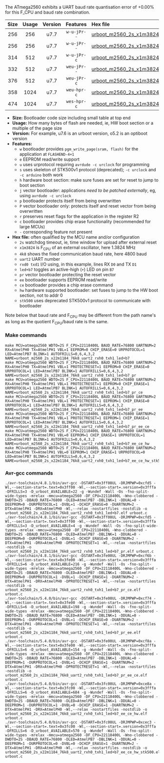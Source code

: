 The ATmega2560 exhibits a UART baud rate quantisation error of +0.00% for this F_CPU and baud rate combination.

|Size|Usage|Version|Features|Hex file|
|:-:|:-:|:-:|:-:|:--|
|256|256|u7.7|`w-u-jPr--`|[urboot_m2560_2s_x1m3824_4k8_uart2_rxh0_txh1_led+b7.hex](https://raw.githubusercontent.com/stefanrueger/urboot.hex/main/boards/mega-r3/atmega2560/watchdog_2_s/external_oscillator_x/%2B1m382400_hz/%2B%2B%2B4k8_baud/uart2_rxh0_txh1/led%2Bb7/urboot_m2560_2s_x1m3824_4k8_uart2_rxh0_txh1_led%2Bb7.hex)|
|256|256|u7.7|`w-u-jPr--`|[urboot_m2560_2s_x1m3824_4k8_uart2_rxh0_txh1_led+b7_pr.hex](https://raw.githubusercontent.com/stefanrueger/urboot.hex/main/boards/mega-r3/atmega2560/watchdog_2_s/external_oscillator_x/%2B1m382400_hz/%2B%2B%2B4k8_baud/uart2_rxh0_txh1/led%2Bb7/urboot_m2560_2s_x1m3824_4k8_uart2_rxh0_txh1_led%2Bb7_pr.hex)|
|314|512|u7.7|`w-u-jPr-c`|[urboot_m2560_2s_x1m3824_4k8_uart2_rxh0_txh1_led+b7_pr_ce.hex](https://raw.githubusercontent.com/stefanrueger/urboot.hex/main/boards/mega-r3/atmega2560/watchdog_2_s/external_oscillator_x/%2B1m382400_hz/%2B%2B%2B4k8_baud/uart2_rxh0_txh1/led%2Bb7/urboot_m2560_2s_x1m3824_4k8_uart2_rxh0_txh1_led%2Bb7_pr_ce.hex)|
|332|512|u7.7|`weu-jPr--`|[urboot_m2560_2s_x1m3824_4k8_uart2_rxh0_txh1_led+b7_pr_ee.hex](https://raw.githubusercontent.com/stefanrueger/urboot.hex/main/boards/mega-r3/atmega2560/watchdog_2_s/external_oscillator_x/%2B1m382400_hz/%2B%2B%2B4k8_baud/uart2_rxh0_txh1/led%2Bb7/urboot_m2560_2s_x1m3824_4k8_uart2_rxh0_txh1_led%2Bb7_pr_ee.hex)|
|376|512|u7.7|`weu-jPr-c`|[urboot_m2560_2s_x1m3824_4k8_uart2_rxh0_txh1_led+b7_pr_ee_ce.hex](https://raw.githubusercontent.com/stefanrueger/urboot.hex/main/boards/mega-r3/atmega2560/watchdog_2_s/external_oscillator_x/%2B1m382400_hz/%2B%2B%2B4k8_baud/uart2_rxh0_txh1/led%2Bb7/urboot_m2560_2s_x1m3824_4k8_uart2_rxh0_txh1_led%2Bb7_pr_ee_ce.hex)|
|358|1024|u7.7|`weu-hpr-c`|[urboot_m2560_2s_x1m3824_4k8_uart2_rxh0_txh1_led+b7_ee_ce_hw.hex](https://raw.githubusercontent.com/stefanrueger/urboot.hex/main/boards/mega-r3/atmega2560/watchdog_2_s/external_oscillator_x/%2B1m382400_hz/%2B%2B%2B4k8_baud/uart2_rxh0_txh1/led%2Bb7/urboot_m2560_2s_x1m3824_4k8_uart2_rxh0_txh1_led%2Bb7_ee_ce_hw.hex)|
|474|1024|u7.7|`wes-hpr-c`|[urboot_m2560_2s_x1m3824_4k8_uart2_rxh0_txh1_led+b7_ee_ce_hw_stk500.hex](https://raw.githubusercontent.com/stefanrueger/urboot.hex/main/boards/mega-r3/atmega2560/watchdog_2_s/external_oscillator_x/%2B1m382400_hz/%2B%2B%2B4k8_baud/uart2_rxh0_txh1/led%2Bb7/urboot_m2560_2s_x1m3824_4k8_uart2_rxh0_txh1_led%2Bb7_ee_ce_hw_stk500.hex)|

- **Size:** Bootloader code size including small table at top end
- **Usage:** How many bytes of flash are needed, ie, HW boot section or a multiple of the page size
- **Version:** For example, u7.6 is an urboot version, o5.2 is an optiboot version
- **Features:**
  + `w` bootloader provides `pgm_write_page(sram, flash)` for the application at `FLASHEND-4+1`
  + `e` EEPROM read/write support
  + `u` uses urprotocol requiring `avrdude -c urclock` for programming
  + `s` uses skeleton of STK500v1 protocol (deprecated); `-c urclock` and `-c arduino` both work
  + `h` hardware boot section: make sure fuses are set for reset to jump to boot section
  + `j` vector bootloader: applications *need to be patched externally*, eg, using `avrdude -c urclock`
  + `p` bootloader protects itself from being overwritten
  + `P` vector bootloader only: protects itself and reset vector from being overwritten
  + `r` preserves reset flags for the application in the register R2
  + `c` bootloader provides chip erase functionality (recommended for large MCUs)
  + `-` corresponding feature not present
- **Hex file:** often qualified by the MCU name and/or configuration
  + `2s` watchdog timeout, ie, time window for upload after external reset
  + `x1m3824` is F<sub>CPU</sub> of an external oscillator, here 1.3824 MHz
  + `4k8` shows the fixed communication baud rate, here 4800 baud
  + `uart2` UART number
  + `rxd0 txd1` I/O using, in this example, lines RX `D0` and TX `D1`
  + `led+b7` toggles an active-high (`+`) LED on pin `B7`
  + `pr` vector bootloader protecting the reset vector
  + `ee` bootloader supports EEPROM read/write
  + `ce` bootloader provides a chip erase command
  + `hw` hardware supported bootloader: set fuses to jump to the HW boot section, not to addr 0
  + `stk500` uses deprecated STK500v1 protocol to communicate with bootloader


Note below that baud rate and F<sub>CPU</sub> may be different from the path name's as long as the quotient F<sub>CPU</sub>/baud rate is the same.

### Make commands
```
make MCU=atmega2560 WDTO=2S F_CPU=22118400L BAUD_RATE=76800 UARTNUM=2 RX=AtmelPH0 TX=AtmelPH1 VBL=1 EEPROM=0 CHIP_ERASE=0 URPROTOCOL=1 LED=AtmelPB7 BLINK=1 AUTOFRILLS=0,6,4,3,2 NAME=urboot_m2560_2s_x22m1184_76k8_uart2_rxh0_txh1_led+b7
make MCU=atmega2560 WDTO=2S F_CPU=22118400L BAUD_RATE=76800 UARTNUM=2 RX=AtmelPH0 TX=AtmelPH1 VBL=1 PROTECTRESET=1 EEPROM=0 CHIP_ERASE=0 URPROTOCOL=1 LED=AtmelPB7 BLINK=1 AUTOFRILLS=0,6,4,3,2 NAME=urboot_m2560_2s_x22m1184_76k8_uart2_rxh0_txh1_led+b7_pr
make MCU=atmega2560 WDTO=2S F_CPU=22118400L BAUD_RATE=76800 UARTNUM=2 RX=AtmelPH0 TX=AtmelPH1 VBL=1 PROTECTRESET=1 EEPROM=0 CHIP_ERASE=1 URPROTOCOL=1 LED=AtmelPB7 BLINK=1 AUTOFRILLS=0,6,4,3,2 NAME=urboot_m2560_2s_x22m1184_76k8_uart2_rxh0_txh1_led+b7_pr_ce
make MCU=atmega2560 WDTO=2S F_CPU=22118400L BAUD_RATE=76800 UARTNUM=2 RX=AtmelPH0 TX=AtmelPH1 VBL=1 PROTECTRESET=1 EEPROM=1 CHIP_ERASE=0 URPROTOCOL=1 LED=AtmelPB7 BLINK=1 AUTOFRILLS=0,6,4,3,2 NAME=urboot_m2560_2s_x22m1184_76k8_uart2_rxh0_txh1_led+b7_pr_ee
make MCU=atmega2560 WDTO=2S F_CPU=22118400L BAUD_RATE=76800 UARTNUM=2 RX=AtmelPH0 TX=AtmelPH1 VBL=1 PROTECTRESET=1 EEPROM=1 CHIP_ERASE=1 URPROTOCOL=1 LED=AtmelPB7 BLINK=1 AUTOFRILLS=0,6,4,3,2 NAME=urboot_m2560_2s_x22m1184_76k8_uart2_rxh0_txh1_led+b7_pr_ee_ce
make MCU=atmega2560 WDTO=2S F_CPU=22118400L BAUD_RATE=76800 UARTNUM=2 RX=AtmelPH0 TX=AtmelPH1 VBL=0 EEPROM=1 CHIP_ERASE=1 URPROTOCOL=1 LED=AtmelPB7 BLINK=1 AUTOFRILLS=0,6,4,3,2 NAME=urboot_m2560_2s_x22m1184_76k8_uart2_rxh0_txh1_led+b7_ee_ce_hw
make MCU=atmega2560 WDTO=2S F_CPU=22118400L BAUD_RATE=76800 UARTNUM=2 RX=AtmelPH0 TX=AtmelPH1 VBL=0 EEPROM=1 CHIP_ERASE=1 URPROTOCOL=0 LED=AtmelPB7 BLINK=1 AUTOFRILLS=0,6,4,3,2 NAME=urboot_m2560_2s_x22m1184_76k8_uart2_rxh0_txh1_led+b7_ee_ce_hw_stk500
```

### Avr-gcc commands
```
./avr-toolchain/4.8.1/bin/avr-gcc -DSTART=0x3ff00UL -DRJMPWP=0xcfd5 -Wl,--section-start=.text=0x3ff00 -Wl,--section-start=.version=0x3fffa -DFRILLS=3 -D_urboot_AVAILABLE=22 -g -Wundef -Wall -Os -fno-split-wide-types -mrelax -mmcu=atmega2560 -DF_CPU=22118400L -Wno-clobbered -DWDTO=2S -DBAUD_RATE=76800 -DLED=AtmelPB7 -DBLINK=1 -DDUAL=0 -DEEPROM=0 -DURPROTOCOL=1 -DVBL=1 -DCHIP_ERASE=0 -DUARTNUM=2 -DTX=AtmelPH1 -DRX=AtmelPH0 -Wl,--relax -nostartfiles -nostdlib -o urboot_m2560_2s_x22m1184_76k8_uart2_rxh0_txh1_led+b7.elf urboot.c
./avr-toolchain/4.8.1/bin/avr-gcc -DSTART=0x3ff00UL -DRJMPWP=0xcfd5 -Wl,--section-start=.text=0x3ff00 -Wl,--section-start=.version=0x3fffa -DFRILLS=3 -D_urboot_AVAILABLE=4 -g -Wundef -Wall -Os -fno-split-wide-types -mrelax -mmcu=atmega2560 -DF_CPU=22118400L -Wno-clobbered -DWDTO=2S -DBAUD_RATE=76800 -DLED=AtmelPB7 -DBLINK=1 -DDUAL=0 -DEEPROM=0 -DURPROTOCOL=1 -DVBL=1 -DCHIP_ERASE=0 -DUARTNUM=2 -DTX=AtmelPH1 -DRX=AtmelPH0 -DPROTECTRESET=1 -Wl,--relax -nostartfiles -nostdlib -o urboot_m2560_2s_x22m1184_76k8_uart2_rxh0_txh1_led+b7_pr.elf urboot.c
./avr-toolchain/4.8.1/bin/avr-gcc -DSTART=0x3fe00UL -DRJMPWP=0xcf6b -Wl,--section-start=.text=0x3fe00 -Wl,--section-start=.version=0x3fffa -DFRILLS=6 -D_urboot_AVAILABLE=216 -g -Wundef -Wall -Os -fno-split-wide-types -mrelax -mmcu=atmega2560 -DF_CPU=22118400L -Wno-clobbered -DWDTO=2S -DBAUD_RATE=76800 -DLED=AtmelPB7 -DBLINK=1 -DDUAL=0 -DEEPROM=0 -DURPROTOCOL=1 -DVBL=1 -DCHIP_ERASE=1 -DUARTNUM=2 -DTX=AtmelPH1 -DRX=AtmelPH0 -DPROTECTRESET=1 -Wl,--relax -nostartfiles -nostdlib -o urboot_m2560_2s_x22m1184_76k8_uart2_rxh0_txh1_led+b7_pr_ce.elf urboot.c
./avr-toolchain/5.4.0/bin/avr-gcc -DSTART=0x3fe00UL -DRJMPWP=0xcf74 -Wl,--section-start=.text=0x3fe00 -Wl,--section-start=.version=0x3fffa -DFRILLS=6 -D_urboot_AVAILABLE=198 -g -Wundef -Wall -Os -fno-split-wide-types -mrelax -mmcu=atmega2560 -DF_CPU=22118400L -Wno-clobbered -DWDTO=2S -DBAUD_RATE=76800 -DLED=AtmelPB7 -DBLINK=1 -DDUAL=0 -DEEPROM=1 -DURPROTOCOL=1 -DVBL=1 -DCHIP_ERASE=0 -DUARTNUM=2 -DTX=AtmelPH1 -DRX=AtmelPH0 -DPROTECTRESET=1 -Wl,--relax -nostartfiles -nostdlib -o urboot_m2560_2s_x22m1184_76k8_uart2_rxh0_txh1_led+b7_pr_ee.elf urboot.c
./avr-toolchain/5.4.0/bin/avr-gcc -DSTART=0x3fe00UL -DRJMPWP=0xcf8a -Wl,--section-start=.text=0x3fe00 -Wl,--section-start=.version=0x3fffa -DFRILLS=6 -D_urboot_AVAILABLE=154 -g -Wundef -Wall -Os -fno-split-wide-types -mrelax -mmcu=atmega2560 -DF_CPU=22118400L -Wno-clobbered -DWDTO=2S -DBAUD_RATE=76800 -DLED=AtmelPB7 -DBLINK=1 -DDUAL=0 -DEEPROM=1 -DURPROTOCOL=1 -DVBL=1 -DCHIP_ERASE=1 -DUARTNUM=2 -DTX=AtmelPH1 -DRX=AtmelPH0 -DPROTECTRESET=1 -Wl,--relax -nostartfiles -nostdlib -o urboot_m2560_2s_x22m1184_76k8_uart2_rxh0_txh1_led+b7_pr_ee_ce.elf urboot.c
./avr-toolchain/5.4.0/bin/avr-gcc -DSTART=0x3fc00UL -DRJMPWP=0xce8a -Wl,--section-start=.text=0x3fc00 -Wl,--section-start=.version=0x3fffa -DFRILLS=6 -D_urboot_AVAILABLE=684 -g -Wundef -Wall -Os -fno-split-wide-types -mrelax -mmcu=atmega2560 -DF_CPU=22118400L -Wno-clobbered -DWDTO=2S -DBAUD_RATE=76800 -DLED=AtmelPB7 -DBLINK=1 -DDUAL=0 -DEEPROM=1 -DURPROTOCOL=1 -DVBL=0 -DCHIP_ERASE=1 -DUARTNUM=2 -DTX=AtmelPH1 -DRX=AtmelPH0 -Wl,--relax -nostartfiles -nostdlib -o urboot_m2560_2s_x22m1184_76k8_uart2_rxh0_txh1_led+b7_ee_ce_hw.elf urboot.c
./avr-toolchain/5.4.0/bin/avr-gcc -DSTART=0x3fc00UL -DRJMPWP=0xcec3 -Wl,--section-start=.text=0x3fc00 -Wl,--section-start=.version=0x3fffa -DFRILLS=6 -D_urboot_AVAILABLE=570 -g -Wundef -Wall -Os -fno-split-wide-types -mrelax -mmcu=atmega2560 -DF_CPU=22118400L -Wno-clobbered -DWDTO=2S -DBAUD_RATE=76800 -DLED=AtmelPB7 -DBLINK=1 -DDUAL=0 -DEEPROM=1 -DURPROTOCOL=0 -DVBL=0 -DCHIP_ERASE=1 -DUARTNUM=2 -DTX=AtmelPH1 -DRX=AtmelPH0 -Wl,--relax -nostartfiles -nostdlib -o urboot_m2560_2s_x22m1184_76k8_uart2_rxh0_txh1_led+b7_ee_ce_hw_stk500.elf urboot.c
```


